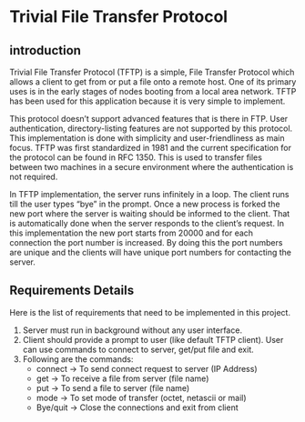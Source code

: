 
# Trivial File Transfer Protocol



## introduction

Trivial File Transfer Protocol (TFTP) is a simple,  File Transfer Protocol which allows a client to get from or put a file onto a remote host. One of its primary uses is in the early stages of nodes booting from a local area network. TFTP has been used for this application because it is very simple to implement.
 

This protocol doesn’t support advanced features that is there in FTP. User authentication, directory-listing features are not supported by this protocol. This implementation is done with simplicity and user-friendliness as main focus. TFTP was first standardized in 1981 and the current specification for the protocol can be found in RFC 1350. This is used to transfer files between two machines in a secure environment where the authentication is not required. 
 

In TFTP implementation, the server runs infinitely in a loop. The client runs till the user types “bye” in the prompt. Once a new process is forked the new port where the server is waiting should be informed to the client. That is automatically done when the server responds to the client’s request. In this implementation the new port starts from 20000 and for each connection the port number is increased. By doing this the port numbers are unique and the clients will have unique port numbers for contacting the server.




## Requirements Details

Here is the list of requirements that need to be implemented in this project. 
1) Server must run in background without any user interface.
2) Client should provide a prompt to user (like default TFTP client). User can use commands to connect to server,  get/put file and exit.
3) Following are the commands:
    - connect  → To send connect request to server (IP Address)
    - get      → To receive a file from server (file name)
    - put      → To send a file to server (file name)
    - mode     → To set mode of transfer (octet, netascii or mail)
    - Bye/quit → Close the connections and exit from client